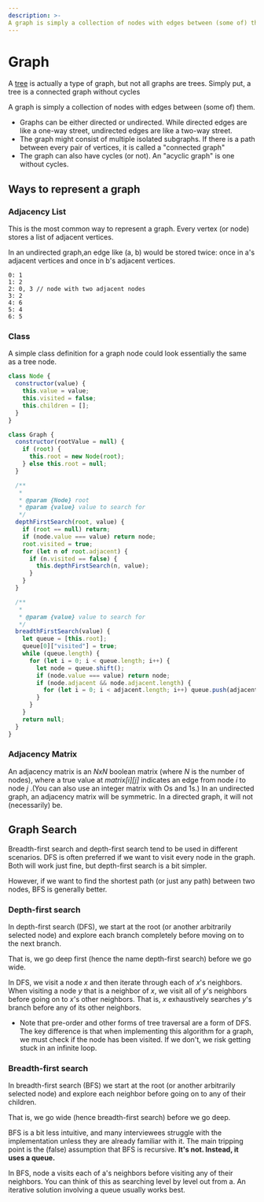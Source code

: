 ```yaml
---
description: >-
A graph is simply a collection of nodes with edges between (some of) them.
---
```


# Graph

A [tree](tree.md) is actually a type of graph, but not all graphs are trees. Simply put, a tree is a connected graph without cycles

A graph is simply a collection of nodes with edges between (some of) them.

- Graphs can be either directed or undirected. While directed edges are like a one-way street, undirected edges are like a two-way street.
- The graph might consist of multiple isolated subgraphs. If there is a path between every pair of vertices, it is called a "connected graph"
- The graph can also have cycles (or not). An "acyclic graph" is one without cycles.

## Ways to represent a graph

### Adjacency List

This is the most common way to represent a graph. Every vertex (or node) stores a list of adjacent vertices.

In an undirected graph,an edge like (a, b) would be stored twice: once in a's adjacent vertices and once in b's adjacent vertices.

```
0: 1
1: 2
2: 0, 3 // node with two adjacent nodes
3: 2
4: 6
5: 4
6: 5
```

### Class

A simple class definition for a graph node could look essentially the same as a tree node.

```javascript
class Node {
  constructor(value) {
    this.value = value;
    this.visited = false;
    this.children = [];
  }
}
```

```javascript
class Graph {
  constructor(rootValue = null) {
    if (root) {
      this.root = new Node(root);
    } else this.root = null;
  }

  /**
   *
   * @param {Node} root
   * @param {value} value to search for
   */
  depthFirstSearch(root, value) {
    if (root == null) return;
    if (node.value === value) return node;
    root.visited = true;
    for (let n of root.adjacent) {
      if (n.visited == false) {
        this.depthFirstSearch(n, value);
      }
    }
  }

  /**
   *
   * @param {value} value to search for
   */
  breadthFirstSearch(value) {
    let queue = [this.root];
    queue[0]["visited"] = true;
    while (queue.length) {
      for (let i = 0; i < queue.length; i++) {
        let node = queue.shift();
        if (node.value === value) return node;
        if (node.adjacent && node.adjacent.length) {
          for (let i = 0; i < adjacent.length; i++) queue.push(adjacent);
        }
      }
    }
    return null;
  }
}
```

### Adjacency Matrix

An adjacency matrix is an _NxN_ boolean matrix (where _N_ is the number of nodes), where a true value at _matrix[i][j]_
indicates an edge from node _i_ to node _j_ .(You can also use an integer matrix with Os and 1s.)
In an undirected graph, an adjacency matrix will be symmetric. In a directed graph, it will not (necessarily) be.

## Graph Search

Breadth-first search and depth-first search tend to be used in different scenarios. DFS is often preferred if we want to visit every node in the graph. Both will work just fine, but depth-first search is a bit simpler.

However, if we want to find the shortest path (or just any path) between two nodes, BFS is generally better.

### Depth-first search

In depth-first search (DFS), we start at the root (or another arbitrarily selected node) and explore each branch completely before moving on to the next branch.

That is, we go deep first (hence the name depth-first search) before we go wide.

In DFS, we visit a node _x_ and then iterate through each of _x_'s neighbors. When visiting a node _y_ that is a neighbor of _x_, we visit all of _y_'s neighbors before going on to _x_'s other neighbors. That is, _x_ exhaustively searches _y_'s branch before any of its other neighbors.

- Note that pre-order and other forms of tree traversal are a form of DFS. The key difference is that when implementing this algorithm for a graph, we must check if the node has been visited. If we don't, we risk getting stuck in an infinite loop.

### Breadth-first search

In breadth-first search (BFS) we start at the root (or another arbitrarily selected node) and explore each neighbor before going on to any of their children.

That is, we go wide (hence breadth-first search) before we go deep.

BFS is a bit less intuitive, and many interviewees struggle with the implementation unless they are already familiar with it. The main tripping point is the (false) assumption that BFS is recursive. **It's not. Instead, it uses a queue.**

In BFS, node a visits each of a's neighbors before visiting any of their neighbors. You can think of this as searching level by level out from a. An iterative solution involving a queue usually works best.
